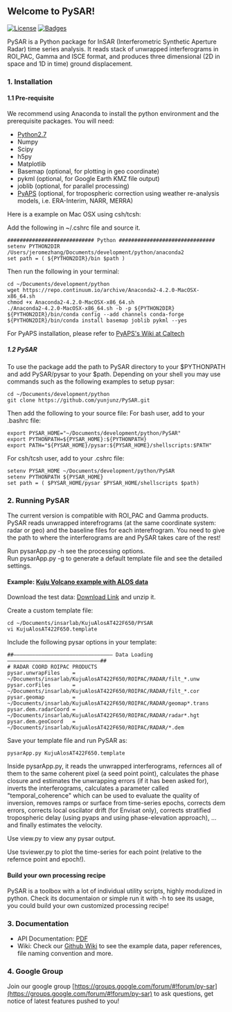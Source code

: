 ## Welcome to PySAR!

[![License](http://img.shields.io/:license-mit-blue.svg)](https://github.com/yunjunz/PySAR)
[![Badges](http://img.shields.io/:badges-7/7-ff6799.svg)](https://github.com/yunjunz/PySAR)

PySAR is a Python package for InSAR (Interferometric Synthetic Aperture Radar) time series analysis. It reads stack of unwrapped interferograms in ROI_PAC, Gamma and ISCE format, and produces three dimensional (2D in space and 1D in time) ground displacement.   

### 1. Installation   

#### 1.1 Pre-requisite
We recommend using Anaconda to install the python environment and the prerequisite packages. You will need:   
- [Python2.7](https://www.continuum.io/downloads)
- Numpy
- Scipy
- h5py
- Matplotlib
- Basemap (optional, for plotting in geo coordinate)
- pykml (optional, for Google Earth KMZ file output)
- joblib (optional, for parallel processing)
- [PyAPS](http://earthdef.caltech.edu/projects/pyaps/wiki/Main) (optional, for tropospheric correction using weather re-analysis models, i.e. ERA-Interim, NARR, MERRA)

Here is a example on Mac OSX using csh/tcsh:   

Add the following in ~/.cshrc file and source it.   

    ############################ Python ############################### 
    setenv PYTHON2DIR /Users/jeromezhang/Documents/development/python/anaconda2
    set path = ( ${PYTHON2DIR}/bin $path )

Then run the following in your terminal:   

    cd ~/Documents/development/python
    wget https://repo.continuum.io/archive/Anaconda2-4.2.0-MacOSX-x86_64.sh
    chmod +x Anaconda2-4.2.0-MacOSX-x86_64.sh
    ./Anaconda2-4.2.0-MacOSX-x86_64.sh -b -p ${PYTHON2DIR}
    ${PYTHON2DIR}/bin/conda config --add channels conda-forge
    ${PYTHON2DIR}/bin/conda install basemap joblib pykml --yes   
   
For PyAPS installation, please refer to [PyAPS's Wiki at Caltech](http://earthdef.caltech.edu/projects/pyaps/wiki/Main)


##### 1.2 PySAR   
To use the package add the path to PySAR directory to your $PYTHONPATH and add PySAR/pysar to your $path. Depending on your shell you may use commands such as the following examples to setup pysar:   

    cd ~/Documents/development/python
    git clone https://github.com/yunjunz/PySAR.git
   
Then add the following to your source file:
For bash user, add to your .bashrc file:   

    export PYSAR_HOME="~/Documents/development/python/PySAR"
    export PYTHONPATH=${PYSAR_HOME}:${PYTHONPATH}   
    export PATH="${PYSAR_HOME}/pysar:${PYSAR_HOME}/shellscripts:$PATH"   

For csh/tcsh user, add to your .cshrc file:   

    setenv PYSAR_HOME ~/Documents/development/python/PySAR
    setenv PYTHONPATH ${PYSAR_HOME}
    set path = ( $PYSAR_HOME/pysar $PYSAR_HOME/shellscripts $path)
   
   
### 2. Running PySAR

The current version is compatible with ROI_PAC and Gamma products. PySAR reads unwrapped interefrograms (at the same coordinate system: radar or geo) and the baseline files for each interefrogram. You need to give the path to where the interferograms are and PySAR takes care of the rest!   

Run pysarApp.py -h see the processing options.   
Run pysarApp.py -g to generate a default template file and see the detailed settings.   

#### Example: [Kuju Volcano example with ALOS data](https://github.com/yunjunz/PySAR/wiki/Example)   

Download the test data: [Download Link](https://miami.app.box.com/v/pysar-demo-KujuAlosAT422F650) and unzip it.   

Create a custom template file:   

    cd ~/Documents/insarlab/KujuAlosAT422F650/PYSAR
    vi KujuAlosAT422F650.template
   
Include the following pysar options in your template:   

    ##———————————————————————————————— Data Loading ——————————————————————————————##
    # RADAR COORD ROIPAC PRODUCTS
    pysar.unwrapFiles    = ~/Documents/insarlab/KujuAlosAT422F650/ROIPAC/RADAR/filt_*.unw
    pysar.corFiles       = ~/Documents/insarlab/KujuAlosAT422F650/ROIPAC/RADAR/filt_*.cor
    pysar.geomap         = ~/Documents/insarlab/KujuAlosAT422F650/ROIPAC/RADAR/geomap*.trans
    pysar.dem.radarCoord = ~/Documents/insarlab/KujuAlosAT422F650/ROIPAC/RADAR/radar*.hgt
    pysar.dem.geoCoord   = ~/Documents/insarlab/KujuAlosAT422F650/ROIPAC/RADAR/*.dem

Save your template file and run PySAR as:   

    pysarApp.py KujuAlosAT422F650.template

Inside pysarApp.py, it reads the unwrapped interferograms, refernces all of them to the same coherent pixel (a seed point point), calculates the phase closure and estimates the unwrapping errors (if it has been asked for), inverts the interferograms, calculates a parameter called "temporal_coherence" which can be used to evaluate the quality of inversion, removes ramps or surface from time-series epochs, corrects dem errors, corrects local oscilator drift (for Envisat only), corrects stratified tropospheric delay (using pyaps and using phase-elevation approach), ... and finally estimates the velocity.   

Use view.py to view any pysar output.   

Use tsviewer.py to plot the time-series for each point (relative to the refernce point and epoch!).    

#### Build your own processing recipe   

PySAR is a toolbox with a lot of individual utility scripts, highly modulized in python. Check its documentaion or simple run it with -h to see its usage, you could build your own customized processing recipe!

   
### 3. Documentation
   
- API Documentation: [PDF](https://github.com/yunjunz/PySAR/blob/master/docs/PySAR-1.2.pdf)
- Wiki: Check our [Github Wiki](https://github.com/yunjunz/PySAR/wiki) to see the example data, paper references, file naming convention and more.
   
### 4. Google Group

Join our google group [https://groups.google.com/forum/#!forum/py-sar](https://groups.google.com/forum/#!forum/py-sar) to ask questions, get notice of latest features pushed to you!
